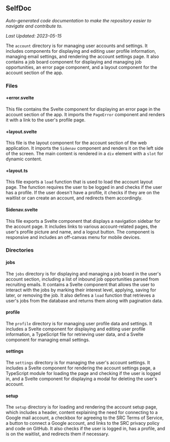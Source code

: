 <!--- START SELFDOC --->
## SelfDoc
_Auto-generated code documentation to make the repository easier to navigate and contribute to._

_Last Updated: 2023-05-15_

The `account` directory is for managing user accounts and settings. It includes components for displaying and editing user profile information, managing email settings, and rendering the account settings page. It also contains a job board component for displaying and managing job opportunities, an error page component, and a layout component for the account section of the app.

### Files
#### +error.svelte
This file contains the Svelte component for displaying an error page in the account section of the app. It imports the `PageError` component and renders it with a link to the user's profile page.

#### +layout.svelte
This file is the layout component for the account section of the web application. It imports the `Sidenav` component and renders it on the left side of the screen. The main content is rendered in a `div` element with a `slot` for dynamic content.

#### +layout.ts
This file exports a `load` function that is used to load the account layout page. The function requires the user to be logged in and checks if the user has a profile. If the user doesn't have a profile, it checks if they are on the waitlist or can create an account, and redirects them accordingly.

#### Sidenav.svelte
This file exports a Svelte component that displays a navigation sidebar for the account page. It includes links to various account-related pages, the user's profile picture and name, and a logout button. The component is responsive and includes an off-canvas menu for mobile devices.

### Directories
#### jobs
The `jobs` directory is for displaying and managing a job board in the user's account section, including a list of inbound job opportunities parsed from recruiting emails. It contains a Svelte component that allows the user to interact with the jobs by marking their interest level, applying, saving for later, or removing the job. It also defines a `load` function that retrieves a user's jobs from the database and returns them along with pagination data.

#### profile
The `profile` directory is for managing user profile data and settings. It includes a Svelte component for displaying and editing user profile information, a TypeScript file for retrieving user data, and a Svelte component for managing email settings.

#### settings
The `settings` directory is for managing the user's account settings. It includes a Svelte component for rendering the account settings page, a TypeScript module for loading the page and checking if the user is logged in, and a Svelte component for displaying a modal for deleting the user's account.

#### setup
The `setup` directory is for loading and rendering the account setup page, which includes a header, content explaining the need for connecting to a Google mail account, a checkbox for agreeing to the SRC Terms of Service, a button to connect a Google account, and links to the SRC privacy policy and code on GitHub. It also checks if the user is logged in, has a profile, and is on the waitlist, and redirects them if necessary.

<!--- END SELFDOC --->